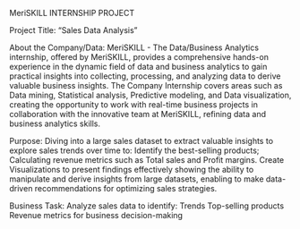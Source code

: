 MeriSKILL INTERNSHIP PROJECT

Project Title: “Sales Data Analysis”

About the Company/Data:
MeriSKILL - The Data/Business Analytics internship, offered by MeriSKILL, provides a comprehensive hands-on experience in the dynamic field of data and business analytics to gain practical insights into collecting, processing, and analyzing data to derive valuable business insights. 
The Company Internship covers areas such as Data mining, Statistical analysis, Predictive modeling, and Data visualization, creating the opportunity to work with real-time business projects in collaboration with the innovative team at MeriSKILL, refining data and business analytics skills.

Purpose:
Diving into a large sales dataset to extract valuable insights to explore sales trends over time to: 
Identify the best-selling products; Calculating revenue metrics such as Total sales and Profit margins.
Create Visualizations to present findings effectively showing the ability to manipulate and derive insights from large datasets, enabling to make data-driven recommendations for optimizing sales strategies.
 
Business Task: 
Analyze sales data to identify:
Trends
Top-selling products
Revenue metrics for business decision-making

